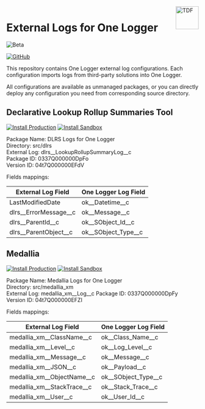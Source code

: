 <a href="https://kratapps.com/one-logger/plugins/external-logs-for-one-logger/">
  <img title="One Logger" alt="TDF" width="60px" height="60px" align="right"
       src="https://kratapps.com/images/external_logs_for_one_logger_logo_200_200.png"  />
</a>

# External Logs for One Logger

![Beta](https://img.shields.io/badge/beta-yellow)

[![GitHub](https://img.shields.io/badge/GitHub-Public-black?logo=github)](https://github.com/kratapps/external-logs-for-one-logger)

This repository contains One Logger external log configurations.
Each configuration imports logs from third-party solutions into One Logger.

All configurations are available as unmanaged packages, 
or you can directly deploy any configuration you need 
from corresponding source directory.

## Declarative Lookup Rollup Summaries Tool

[![Install Production](https://img.shields.io/badge/Unmanaged%20Package-Install%20Production-cyan)](https://login.salesforce.com/packaging/installPackage.apexp?p0=04t7Q000000EFdV)
[![Install Sandbox](https://img.shields.io/badge/Unmanaged%20Package-Install%20Sandbox-cyan)](https://test.salesforce.com/packaging/installPackage.apexp?p0=04t7Q000000EFdV)

Package Name: DLRS Logs for One Logger   
Directory: src/dlrs  
External Log: dlrs__LookupRollupSummaryLog__c  
Package ID: 0337Q000000DpFo  
Version ID: 04t7Q000000EFdV  

Fields mappings:

| External Log Field    | One Logger Log Field |
|-----------------------|----------------------|
| LastModifiedDate      | ok__Datetime__c      |
| dlrs__ErrorMessage__c | ok__Message__c       |
| dlrs__ParentId__c     | ok__SObject_Id__c    |
| dlrs__ParentObject__c | ok__SObject_Type__c  |

## Medallia

[![Install Production](https://img.shields.io/badge/Unmanaged%20Package-Install%20Production-cyan)](https://login.salesforce.com/packaging/installPackage.apexp?p0=04t7Q000000EFZI)
[![Install Sandbox](https://img.shields.io/badge/Unmanaged%20Package-Install%20Sandbox-cyan)](https://test.salesforce.com/packaging/installPackage.apexp?p0=04t7Q000000EFZI)

Package Name: Medallia Logs for One Logger  
Directory: src/medallia_xm  
External Log: medallia_xm__Log__c
Package ID: 0337Q000000DpFy  
Version ID: 04t7Q000000EFZI  

Fields mappings:

| External Log Field         | One Logger Log Field |
|----------------------------|----------------------|
| medallia_xm__ClassName__c  | ok__Class_Name__c    |
| medallia_xm__Level__c      | ok__Log_Level__c     |
| medallia_xm__Message__c    | ok__Message__c       |
| medallia_xm__JSON__c       | ok__Payload__c       |
| medallia_xm__ObjectName__c | ok__SObject_Type__c  |
| medallia_xm__StackTrace__c | ok__Stack_Trace__c   |
| medallia_xm__User__c       | ok__User_Id__c       |
